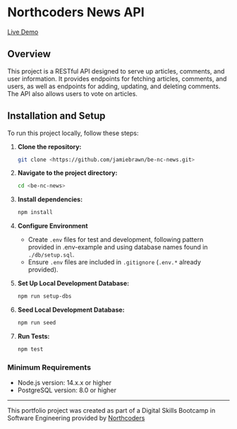 # Northcoders News API

[Live Demo](https://be-nc-news-ws53.onrender.com)

## Overview

This project is a RESTful API designed to serve up articles, comments, and user information. It provides endpoints for fetching articles, comments, and users, as well as endpoints for adding, updating, and deleting comments. The API also allows users to vote on articles.

## Installation and Setup

To run this project locally, follow these steps:

1. **Clone the repository:**

   ```bash
   git clone <https://github.com/jamiebrawn/be-nc-news.git>
   ```

2. **Navigate to the project directory:**

   ```bash
   cd <be-nc-news>
   ```

3. **Install dependencies:**

   ```bash
   npm install
   ```

4. **Configure Environment**
   - Create `.env` files for test and development, following pattern provided in .env-example and using database names found in `./db/setup.sql`.
   - Ensure `.env` files are included in `.gitignore` (`.env.*` already provided).

5. **Set Up Local Development Database:**

   ```bash
   npm run setup-dbs
   ```

6. **Seed Local Development Database:**

   ```bash
   npm run seed
   ```

7. **Run Tests:**

   ```bash
   npm test
   ```

### Minimum Requirements

- Node.js version: 14.x.x or higher
- PostgreSQL version: 8.0 or higher

---

This portfolio project was created as part of a Digital Skills Bootcamp in Software Engineering provided by [Northcoders](https://northcoders.com/)